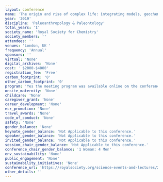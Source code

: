 ```yaml
---
layout: conference 
name: 'The origin and rise of complex life: integrating models, geochemical and palaeontological data'
year: '2019'
discipline: 'Paleoanthropology & Paleontology'
total_years: '1'
society_name: 'Royal Society for Chemistry'
society_members: ''
attendees: ''
venues: 'London, UK '
frequency: 'Annual'
sponsors: ''
virtual: 'None'
digital_archives: 'None'
cost: ' $2000-$4000'
registration_fee: 'Free'
carbon_footprint: '0'
other_carbon_footprint: '0'
program: 'Yes the meeting program was available online on the conference website.'
onsite_maternity: 'None'
childcare: 'None'
caregiver_grant: 'None'
career_development: 'None'
ecr_promotion: 'None'
travel_awards: 'None'
code_of_conduct: 'None'
safety: 'None'
gender_balance: 'None'
keynote_gender_balance: 'Not Applicable to this conference.'
speaker_gender_balance: 'Not Applicable to this conference.'
invited_gender_balance: 'Not Applicable to this conference.'
session_chair_gender_balance: 'Not Applicable to this conference.'
conference_chair_gender_balance: '1 Woman: 4 Men'
env_sustainability: 'None'
public_engagement: 'None'
sustainability_initiatives: 'None'
conference_url: 'https://royalsociety.org/science-events-and-lectures/2019/09/complex-life/'
other_details: ''
---
```


